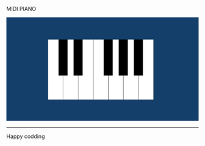 
MIDI PIANO   
  
![Alt text](<Screenshot 2024-01-07 130135.png>)

------------------------------
Happy codding
 